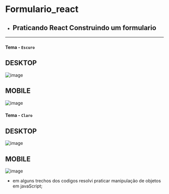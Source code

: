 # **Formulario_react**
 * ## Praticando React Construindo um formulario
***

### 

**Tema - `Escuro`**
## **DESKTOP**

![image](https://user-images.githubusercontent.com/107057360/222797543-65ad92d4-f00d-4e7a-9a98-2868e9ebbc5d.png)

###

## **MOBILE**

![image](https://user-images.githubusercontent.com/107057360/222797912-de2460bc-60f1-4c25-89ff-c8ea2f637c30.png)

###

**Tema - `Claro`**
## **DESKTOP**

![image](https://user-images.githubusercontent.com/107057360/222798300-ff0a492f-a8da-41b9-8f8a-514f845e5144.png)

###

## **MOBILE**

![image](https://user-images.githubusercontent.com/107057360/222798251-6d75be72-de44-4130-97c5-c23408d6f6f4.png)

* em alguns trechos dos codigos resolvi praticar manipulação de objetos em javaScript;





